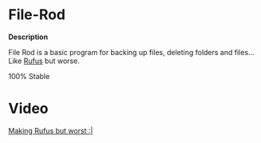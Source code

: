 # File-Rod

__Description__

File Rod is a basic program for backing up files, deleting folders and files... Like <a href="https://rufus.ie/">Rufus</a> but worse. 


100% Stable

# Video

<a href="https://youtu.be/7oIhn65gw4o">Making Rufus but worst :|</a>
